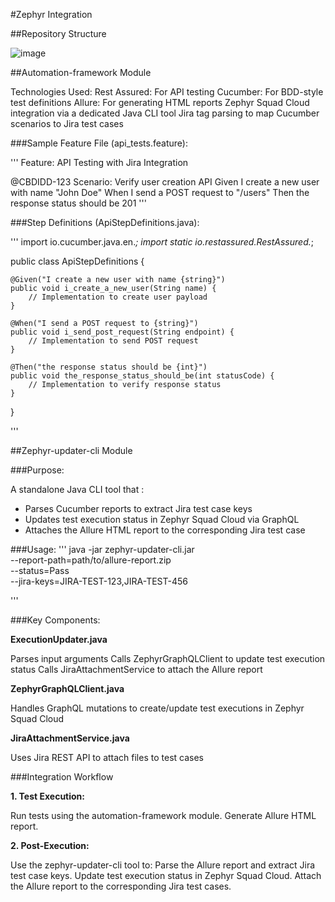 #Zephyr Integration

##Repository Structure

![image](https://github.com/user-attachments/assets/7f544a7a-f30f-4b9b-be1d-fec9cb00b526)

##Automation-framework Module

Technologies Used:
Rest Assured: For API testing
Cucumber: For BDD-style test definitions
Allure: For generating HTML reports
Zephyr Squad Cloud integration via a dedicated Java CLI tool
Jira tag parsing to map Cucumber scenarios to Jira test cases


###Sample Feature File (api_tests.feature):

'''
Feature: API Testing with Jira Integration

  @CBDIDD-123
  Scenario: Verify user creation API
    Given I create a new user with name "John Doe"
    When I send a POST request to "/users"
    Then the response status should be 201
'''

###Step Definitions (ApiStepDefinitions.java):

'''
import io.cucumber.java.en.*;
import static io.restassured.RestAssured.*;

public class ApiStepDefinitions {

    @Given("I create a new user with name {string}")
    public void i_create_a_new_user(String name) {
        // Implementation to create user payload
    }

    @When("I send a POST request to {string}")
    public void i_send_post_request(String endpoint) {
        // Implementation to send POST request
    }

    @Then("the response status should be {int}")
    public void the_response_status_should_be(int statusCode) {
        // Implementation to verify response status
    }
}

'''

##Zephyr-updater-cli Module

###Purpose:

A standalone Java CLI tool that :
- Parses Cucumber reports to extract Jira test case keys
- Updates test execution status in Zephyr Squad Cloud via GraphQL
- Attaches the Allure HTML report to the corresponding Jira test case

###Usage:
'''
java -jar zephyr-updater-cli.jar \
  --report-path=path/to/allure-report.zip \
  --status=Pass \
  --jira-keys=JIRA-TEST-123,JIRA-TEST-456

'''

###Key Components:

**ExecutionUpdater.java**

Parses input arguments
Calls ZephyrGraphQLClient to update test execution status
Calls JiraAttachmentService to attach the Allure report


**ZephyrGraphQLClient.java**

Handles GraphQL mutations to create/update test executions in Zephyr Squad Cloud


**JiraAttachmentService.java**

Uses Jira REST API to attach files to test cases


###Integration Workflow

**1. Test Execution:**

Run tests using the automation-framework module.
Generate Allure HTML report.


**2. Post-Execution:**

Use the zephyr-updater-cli tool to:
Parse the Allure report and extract Jira test case keys.
Update test execution status in Zephyr Squad Cloud.
Attach the Allure report to the corresponding Jira test cases.

